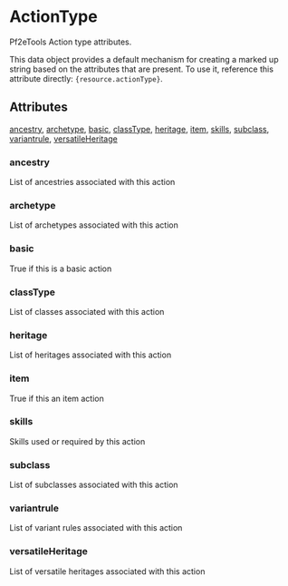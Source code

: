 # ActionType

Pf2eTools Action type attributes.

This data object provides a default mechanism for creating
a marked up string based on the attributes that are present.
To use it, reference this attribute directly: `{resource.actionType}`.

## Attributes

[ancestry](#ancestry), [archetype](#archetype), [basic](#basic), [classType](#classtype), [heritage](#heritage), [item](#item), [skills](#skills), [subclass](#subclass), [variantrule](#variantrule), [versatileHeritage](#versatileheritage)


### ancestry

List of ancestries associated with this action

### archetype

List of archetypes associated with this action

### basic

True if this is a basic action

### classType

List of classes associated with this action

### heritage

List of heritages associated with this action

### item

True if this an item action

### skills

Skills used or required by this action

### subclass

List of subclasses associated with this action

### variantrule

List of variant rules associated with this action

### versatileHeritage

List of versatile heritages associated with this action
